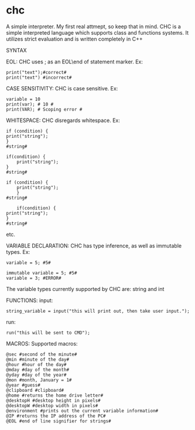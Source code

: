 # chc
A simple interpreter. My first real attmept, so keep that in mind.
CHC is a simple interpreted language which supports class and functions systems. It utilizes strict evaluation and is written completely in C++

SYNTAX


EOL:
CHC uses ; as an EOL\end of statement marker. Ex:
```
print("text");#correct#
print("text") #incorrect#
```
CASE SENSITIVITY:
CHC is case sensitive. Ex:
```
variable = 10
print(var); # 10 #
print(VAR); # Scoping error #
```
WHITESPACE:
CHC disregards whitespace. Ex:
```
if (condition) {
print("string");
}
#string#
```
```
if(condition) {
    print("string");
}
#string#
```
```
if (condition) {
    print("string");
    }
#string#
```
```
    if(condition) {
print("string");
}
#string#
```
etc.

VARIABLE DECLARATION:
CHC has type inference, as well as immutable types. Ex:
```
variable = 5; #5#
```
```
immutable variable = 5; #5#
variable = 3; #ERROR#
```
The variable types currently supported by CHC are: string and int

FUNCTIONS:
input:
```
string_variable = input("this will print out, then take user input.");
```
run:
```
run("this will be sent to CMD");
```
MACROS:
Supported macros:
```
@sec #second of the minute#
@min #minute of the day#
@hour #hour of the day#
@mday #day of the month#
@yday #day of the year#
@mon #month, January = 1#
@year #guess#
@clipboard #clipboard#
@home #returns the home drive letter#
@desktopH #desktop height in pixels#
@desktopW #desktop width in pixels#
@environment #prints out the current variable information#
@IP #returns the IP address of the PC#
@EOL #end of line signifier for strings#
```
